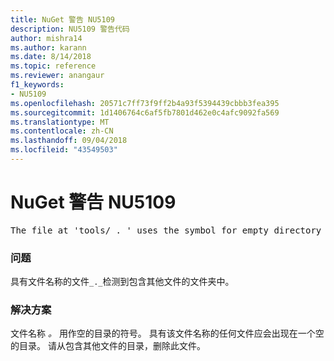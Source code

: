 ```yaml
---
title: NuGet 警告 NU5109
description: NU5109 警告代码
author: mishra14
ms.author: karann
ms.date: 8/14/2018
ms.topic: reference
ms.reviewer: anangaur
f1_keywords:
- NU5109
ms.openlocfilehash: 20571c7ff73f9ff2b4a93f5394439cbbb3fea395
ms.sourcegitcommit: 1d1406764c6af5fb7801d462e0c4afc9092fa569
ms.translationtype: MT
ms.contentlocale: zh-CN
ms.lasthandoff: 09/04/2018
ms.locfileid: "43549503"
---
```

# <a name="nuget-warning-nu5109"></a>NuGet 警告 NU5109
<pre>The file at 'tools/_._' uses the symbol for empty directory '_._', but it is present in a directory that contains other files. Please remove this file from directories that contain other files.</pre>

### <a name="issue"></a>问题

具有文件名称的文件`_._`检测到包含其他文件的文件夹中。


### <a name="solution"></a>解决方案

 文件名称 _。_ 用作空的目录的符号。 具有该文件名称的任何文件应会出现在一个空的目录。 请从包含其他文件的目录，删除此文件。

